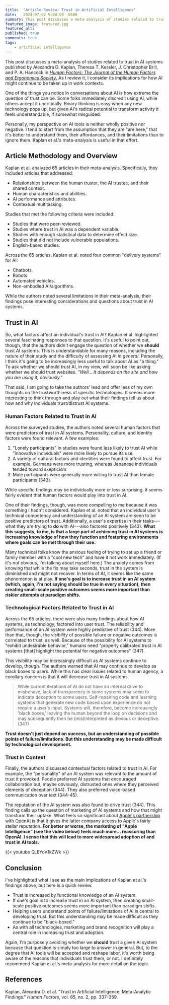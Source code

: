 ```yaml
---
title:  "Article Review: Trust in Artificial Intelligence"
date:   2024-07-02 9:00:00 -0500
summary: This post discusses a meta-analysis of studies related to trust in AI systems. I consider its implications for how AI might continue to be taken up in work contexts.
featured_image: featured.jpg
featured_alt: 
published: true
comments: true
tags:
    - artificial intelligence
---
```


This post discusses a meta-analysis of studies related to trust in AI
systems published by Alexandra D. Kaplan, Theresa T. Kessler, J.
Christopher Brill, and P. A. Hancock in [*Human Factors: The Journal of
the Human Factors and Ergonomics Society*.](https://journals.sagepub.com/doi/full/10.1177/00187208211013988) As I review it, I
consider its implications for how AI might continue to be taken up in work contexts.

One of the things you notice in conversations about AI is how extreme
the question of trust can be. Some folks immediately discredit using AI,
while others accept it uncritically. Binary thinking is easy when any
new technology pops up, but given AI's radical potential to transform
activity it feels understandable, if somewhat misguided.

Personally, my perspective on AI tools is neither wholly positive nor
negative. I tend to start from the assumption that they are "are here,"
that it's better to understand them, their affordances, and their
limitations than to ignore them. Kaplan et al.'s meta-analysis is useful in that effort.

## Article Methodology and Overview

Kaplan et al. analyzed 65 articles in their meta-analysis. Specifically,
they included articles that addressed:

-   Relationships between the human trustor, the AI trustee, and their
    shared context.
-   Human characteristics and abilities.
-   AI performance and attributes.
-   Contextual multitasking.

Studies that met the following criteria were included:

-   Studies that were peer-reviewed.
-   Studies where trust in AI was a dependent variable.
-   Studies with enough statistical data to determine effect size.
-   Studies that did not include vulnerable populations.
-   English-based studies.

Across the 65 articles, Kaplan et al. noted four common "delivery
systems" for AI:

-   Chatbots.
-   Robots.
-   Automated vehicles.
-   Non-embodied AI/algorithms.

While the authors noted several limitations in their meta-analysis,
their findings pose interesting considerations and questions about trust
in AI systems.

## Trust in AI

So, what factors affect an individual's trust in AI? Kaplan et al.
highlighted several fascinating responses to that question. It's useful
to point out, though, that the authors didn't engage the question of
whether we **should** trust AI systems. This is understandable for many
reasons, including the nature of their study and the difficulty of
assessing AI *in general*. Personally, I think it's going to be
increasingly less useful to talk about AI as "a thing." To ask whether
we should trust AI, in my view, will soon be like asking whether we
should trust websites. *"Well... It depends* *on the site and how you
are using it, obviously."*

That said, I am going to take the authors' lead and offer less of my own
thoughts on the trustworthiness of specific technologies. It seems more
interesting to think through and play out what their findings tell us
about how and why individuals trust/distrust AI systems.

### Human Factors Related to Trust in AI

Across the surveyed studies, the authors noted several human factors
that were predictors of trust in AI systems. Personality, culture, and
identity factors were found relevant. A few examples:

1. "Lonely participants" in studies were found less likely to trust AI
while "innovative individuals" were more likely to pursue its use.
2. A variety of cultural factors and identities were found to affect
trust. For example, Germans were more trusting, whereas Japanese
individuals tended toward skepticism.
3. Male participants were generally more willing to trust AI than
female participants (343).

While specific findings may be individually more or less surprising, it
seems fairly evident that human factors would play into trust in AI.

One of their findings, though, was more compelling to me because it was
something I hadn't considered. Kaplan et al. noted that an individual
user's technical competency and understanding of an AI system are seen
to be positive predictors of trust. Additionally, a user's expertise in
their tasks---what they are trying to **do** with AI---also factored
positively (343). **What this suggests, to me, is that a large part of
achieving trust in AI systems is increasing knowledge of how they
function and fostering environments where goals can be met through their
use.**

Many technical folks know the anxious feeling of trying to set up a
friend or family member with a "cool new tech" and have it not work
immediately. (If it's not obvious, I'm talking about myself here.) The
anxiety comes from knowing that while the fix may take seconds, trust in
the system is diminished and might not recover. In terms of AI, it seems
like the same phenomenon is at play. **If one's goal is to increase
trust in an AI system (which, again, I'm not saying should be true in
every situation), then creating small-scale positive outcomes seems more
important than riskier attempts at paradigm shifts.**

### Technological Factors Related to Trust in AI

Across the 65 articles, there were also many findings about how AI
systems, as technology, factored into user trust. The reliability and
performance of an AI system were highly predictive of trust (344). More
than that, though, the *visibility* of possible failure or negative
outcomes is correlated to trust, as well. Because of the possibility for
AI systems to "exhibit undesirable behavior," humans need "properly
calibrated trust in AI systems \[that\] highlight the potential for
negative outcomes" (347).

This visibility may be increasingly difficult as AI systems continue to
develop, though. The authors warned that AI may continue to develop as
black boxes to users. While this has clear issues related to human
agency, a corollary concern is that it will decrease trust in AI
systems.

> While current iterations of AI do not have an internal drive to misbehave, lack of transparency in some systems may seem to indicate deception to some users. Self-repairing code and learning systems that generate new code based upon experience do not require a user's input. Systems will, therefore, become increasingly 'black boxes,' leaving the human beyond the loop on decisions and may subsequently then be (mis)interpreted as devious or deceptive. (347)

**Trust doesn't just depend on success, but an understanding of possible points of
failure/limitations. But this understanding may be made difficult by
technological development.**

### Trust in Context

Finally, the authors discussed contextual factors related to trust in
AI. For example, the "personality" of an AI system was relevant to the
amount of trust it provoked. People preferred AI systems that
encouraged collaboration but, maybe obviously, distrusted ones where
they perceived elements of deception (344). They also preferred
voice-based communication over text (344-45).

The reputation of the AI system was also found to drive trust (344).
This finding calls up the question of marketing of AI systems and how that might transform their uptake. What feels so significant about [Apple's partnership with OpenAI](https://openai.com/index/openai-and-apple-announce-partnership/) is that it gives the latter company access to Apple's fairly stellar reputation. **For better
or worse, the marketing of "Apple Intelligence" (see the video
below) feels much more... reassuring than OpenAI. I sense that this will
lead to more widespread adoption of and trust in AI tools.**

{{< youtube Q_EYoV1kZWk >}}

## Conclusion

I've highlighted what I see as the main implications of Kaplan et al.'s
findings above, but here is a quick review.

-   Trust is increased by functional knowledge of an AI system.
-   If one's goal is to increase trust in an AI system, then creating
    small-scale positive outcomes seems more important than paradigm
    shifts.
-   Helping users understand points of failure/limitations of AI is
    central to developing trust. But this understanding may be made
    difficult as they continue to be "black-boxed."
-   As with all technologies, marketing and brand recognition will play
    a central role in increasing trust and adoption.

Again, I'm purposely avoiding whether we **should** trust a given AI
system because that question is simply too large to answer in general.
But, to the degree that AI tools will be accepted and reshape labor,
it's worth being aware of the reasons that individuals trust them, or
not. I definitely recommend Kaplan et al.'s meta-analysis for more
detail on the topic.

## References

Kaplan, Alexadra D. et al. "Trust in Artificial Intelligence:
Meta-Analytic Findings." *Human Factors*, vol. 65, no. 2, pp. 337-359.